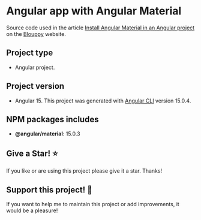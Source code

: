 # Angular app with Angular Material

Source code used in the article [Install Angular Material in an Angular project](https://www.blouppy.com/blog/2023-01-01-install-angular-material-in-an-angular-project/) on the [Blouppy](https://www.blouppy.com) website.

## Project type
- Angular project.

## Project version
- Angular 15. This project was generated with [Angular CLI](https://github.com/angular/angular-cli) version 15.0.4.

## NPM packages includes
- **@angular/material**: 15.0.3

## Give a Star! :star:
If you like or are using this project please give it a star. Thanks!

## Support this project! :pray:
If you want to help me to maintain this project or add improvements, it would be a pleasure!

